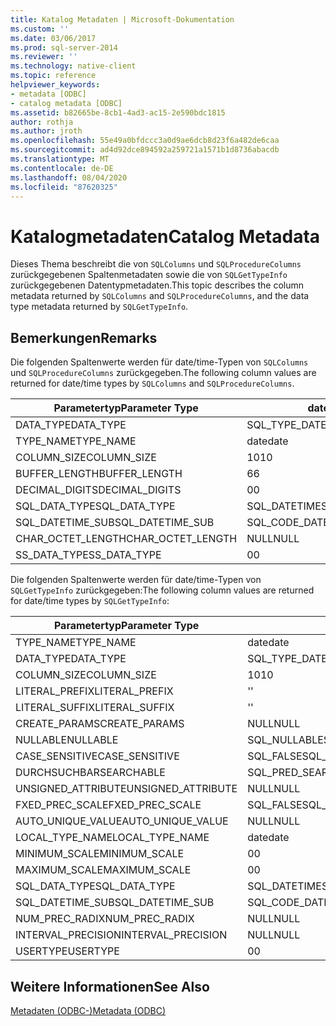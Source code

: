 ```yaml
---
title: Katalog Metadaten | Microsoft-Dokumentation
ms.custom: ''
ms.date: 03/06/2017
ms.prod: sql-server-2014
ms.reviewer: ''
ms.technology: native-client
ms.topic: reference
helpviewer_keywords:
- metadata [ODBC]
- catalog metadata [ODBC]
ms.assetid: b82665be-8cb1-4ad3-ac15-2e590bdc1815
author: rothja
ms.author: jroth
ms.openlocfilehash: 55e49a0bfdccc3a0d9ae6dcb8d23f6a482de6caa
ms.sourcegitcommit: ad4d92dce894592a259721a1571b1d8736abacdb
ms.translationtype: MT
ms.contentlocale: de-DE
ms.lasthandoff: 08/04/2020
ms.locfileid: "87620325"
---
```

# <a name="catalog-metadata"></a><span data-ttu-id="9da46-102">Katalogmetadaten</span><span class="sxs-lookup"><span data-stu-id="9da46-102">Catalog Metadata</span></span>
  <span data-ttu-id="9da46-103">Dieses Thema beschreibt die von `SQLColumns` und `SQLProcedureColumns` zurückgegebenen Spaltenmetadaten sowie die von `SQLGetTypeInfo` zurückgegebenen Datentypmetadaten.</span><span class="sxs-lookup"><span data-stu-id="9da46-103">This topic describes the column metadata returned by `SQLColumns` and `SQLProcedureColumns`, and the data type metadata returned by `SQLGetTypeInfo`.</span></span>  
  
## <a name="remarks"></a><span data-ttu-id="9da46-104">Bemerkungen</span><span class="sxs-lookup"><span data-stu-id="9da46-104">Remarks</span></span>  
 <span data-ttu-id="9da46-105">Die folgenden Spaltenwerte werden für date/time-Typen von `SQLColumns` und `SQLProcedureColumns` zurückgegeben.</span><span class="sxs-lookup"><span data-stu-id="9da46-105">The following column values are returned for date/time types by `SQLColumns` and `SQLProcedureColumns`.</span></span>  
  
|<span data-ttu-id="9da46-106">Parametertyp</span><span class="sxs-lookup"><span data-stu-id="9da46-106">Parameter Type</span></span>|<span data-ttu-id="9da46-107">date</span><span class="sxs-lookup"><span data-stu-id="9da46-107">date</span></span>|<span data-ttu-id="9da46-108">time</span><span class="sxs-lookup"><span data-stu-id="9da46-108">time</span></span>|<span data-ttu-id="9da46-109">smalldatetime</span><span class="sxs-lookup"><span data-stu-id="9da46-109">smalldatetime</span></span>|<span data-ttu-id="9da46-110">datetime</span><span class="sxs-lookup"><span data-stu-id="9da46-110">datetime</span></span>|<span data-ttu-id="9da46-111">datetime2</span><span class="sxs-lookup"><span data-stu-id="9da46-111">datetime2</span></span>|<span data-ttu-id="9da46-112">datetimeoffset</span><span class="sxs-lookup"><span data-stu-id="9da46-112">datetimeoffset</span></span>|  
|--------------------|----------|----------|-------------------|--------------|---------------|--------------------|  
|<span data-ttu-id="9da46-113">DATA_TYPE</span><span class="sxs-lookup"><span data-stu-id="9da46-113">DATA_TYPE</span></span>|<span data-ttu-id="9da46-114">SQL_TYPE_DATE</span><span class="sxs-lookup"><span data-stu-id="9da46-114">SQL_TYPE_DATE</span></span>|<span data-ttu-id="9da46-115">SQL_SS_TIME2</span><span class="sxs-lookup"><span data-stu-id="9da46-115">SQL_SS_TIME2</span></span>|<span data-ttu-id="9da46-116">SQL_TYPE_TIMESTAMP</span><span class="sxs-lookup"><span data-stu-id="9da46-116">SQL_TYPE_TIMESTAMP</span></span>|<span data-ttu-id="9da46-117">SQL_TYPE_TIMESTAMP</span><span class="sxs-lookup"><span data-stu-id="9da46-117">SQL_TYPE_TIMESTAMP</span></span>|<span data-ttu-id="9da46-118">SQL_TYPE_TIMESTAMP</span><span class="sxs-lookup"><span data-stu-id="9da46-118">SQL_TYPE_TIMESTAMP</span></span>|<span data-ttu-id="9da46-119">SQL_SS_TIMESTAMPOFFSET</span><span class="sxs-lookup"><span data-stu-id="9da46-119">SQL_SS_TIMESTAMPOFFSET</span></span>|  
|<span data-ttu-id="9da46-120">TYPE_NAME</span><span class="sxs-lookup"><span data-stu-id="9da46-120">TYPE_NAME</span></span>|<span data-ttu-id="9da46-121">date</span><span class="sxs-lookup"><span data-stu-id="9da46-121">date</span></span>|<span data-ttu-id="9da46-122">time</span><span class="sxs-lookup"><span data-stu-id="9da46-122">time</span></span>|<span data-ttu-id="9da46-123">smalldatetime</span><span class="sxs-lookup"><span data-stu-id="9da46-123">smalldatetime</span></span>|<span data-ttu-id="9da46-124">datetime</span><span class="sxs-lookup"><span data-stu-id="9da46-124">datetime</span></span>|<span data-ttu-id="9da46-125">datetime2</span><span class="sxs-lookup"><span data-stu-id="9da46-125">datetime2</span></span>|<span data-ttu-id="9da46-126">datetimeoffset</span><span class="sxs-lookup"><span data-stu-id="9da46-126">datetimeoffset</span></span>|  
|<span data-ttu-id="9da46-127">COLUMN_SIZE</span><span class="sxs-lookup"><span data-stu-id="9da46-127">COLUMN_SIZE</span></span>|<span data-ttu-id="9da46-128">10</span><span class="sxs-lookup"><span data-stu-id="9da46-128">10</span></span>|<span data-ttu-id="9da46-129">8, 10.. 16</span><span class="sxs-lookup"><span data-stu-id="9da46-129">8,10..16</span></span>|<span data-ttu-id="9da46-130">16</span><span class="sxs-lookup"><span data-stu-id="9da46-130">16</span></span>|<span data-ttu-id="9da46-131">23</span><span class="sxs-lookup"><span data-stu-id="9da46-131">23</span></span>|<span data-ttu-id="9da46-132">19, 21..27</span><span class="sxs-lookup"><span data-stu-id="9da46-132">19, 21..27</span></span>|<span data-ttu-id="9da46-133">26, 28..34</span><span class="sxs-lookup"><span data-stu-id="9da46-133">26, 28..34</span></span>|  
|<span data-ttu-id="9da46-134">BUFFER_LENGTH</span><span class="sxs-lookup"><span data-stu-id="9da46-134">BUFFER_LENGTH</span></span>|<span data-ttu-id="9da46-135">6</span><span class="sxs-lookup"><span data-stu-id="9da46-135">6</span></span>|<span data-ttu-id="9da46-136">10</span><span class="sxs-lookup"><span data-stu-id="9da46-136">10</span></span>|<span data-ttu-id="9da46-137">16</span><span class="sxs-lookup"><span data-stu-id="9da46-137">16</span></span>|<span data-ttu-id="9da46-138">16</span><span class="sxs-lookup"><span data-stu-id="9da46-138">16</span></span>|<span data-ttu-id="9da46-139">16</span><span class="sxs-lookup"><span data-stu-id="9da46-139">16</span></span>|<span data-ttu-id="9da46-140">20</span><span class="sxs-lookup"><span data-stu-id="9da46-140">20</span></span>|  
|<span data-ttu-id="9da46-141">DECIMAL_DIGITS</span><span class="sxs-lookup"><span data-stu-id="9da46-141">DECIMAL_DIGITS</span></span>|<span data-ttu-id="9da46-142">0</span><span class="sxs-lookup"><span data-stu-id="9da46-142">0</span></span>|<span data-ttu-id="9da46-143">0..7</span><span class="sxs-lookup"><span data-stu-id="9da46-143">0..7</span></span>|<span data-ttu-id="9da46-144">0</span><span class="sxs-lookup"><span data-stu-id="9da46-144">0</span></span>|<span data-ttu-id="9da46-145">3</span><span class="sxs-lookup"><span data-stu-id="9da46-145">3</span></span>|<span data-ttu-id="9da46-146">1.. 7</span><span class="sxs-lookup"><span data-stu-id="9da46-146">1..7</span></span>|<span data-ttu-id="9da46-147">1.. 7</span><span class="sxs-lookup"><span data-stu-id="9da46-147">1..7</span></span>|  
|<span data-ttu-id="9da46-148">SQL_DATA_TYPE</span><span class="sxs-lookup"><span data-stu-id="9da46-148">SQL_DATA_TYPE</span></span>|<span data-ttu-id="9da46-149">SQL_DATETIME</span><span class="sxs-lookup"><span data-stu-id="9da46-149">SQL_DATETIME</span></span>|<span data-ttu-id="9da46-150">SQL_SS_TYPE_TIME2</span><span class="sxs-lookup"><span data-stu-id="9da46-150">SQL_SS_TYPE_TIME2</span></span>|<span data-ttu-id="9da46-151">SQL_DATETIME</span><span class="sxs-lookup"><span data-stu-id="9da46-151">SQL_DATETIME</span></span>|<span data-ttu-id="9da46-152">SQL_DATETIME</span><span class="sxs-lookup"><span data-stu-id="9da46-152">SQL_DATETIME</span></span>|<span data-ttu-id="9da46-153">SQL_DATETIME</span><span class="sxs-lookup"><span data-stu-id="9da46-153">SQL_DATETIME</span></span>|<span data-ttu-id="9da46-154">SQL_SS_TYPE_TIMESTAMPOFFSET</span><span class="sxs-lookup"><span data-stu-id="9da46-154">SQL_SS_TYPE_TIMESTAMPOFFSET</span></span>|  
|<span data-ttu-id="9da46-155">SQL_DATETIME_SUB</span><span class="sxs-lookup"><span data-stu-id="9da46-155">SQL_DATETIME_SUB</span></span>|<span data-ttu-id="9da46-156">SQL_CODE_DATE</span><span class="sxs-lookup"><span data-stu-id="9da46-156">SQL_CODE_DATE</span></span>|<span data-ttu-id="9da46-157">NULL</span><span class="sxs-lookup"><span data-stu-id="9da46-157">NULL</span></span>|<span data-ttu-id="9da46-158">SQL_CODE_TIMESTAMP</span><span class="sxs-lookup"><span data-stu-id="9da46-158">SQL_CODE_TIMESTAMP</span></span>|<span data-ttu-id="9da46-159">SQL_CODE_TIMESTAMP</span><span class="sxs-lookup"><span data-stu-id="9da46-159">SQL_CODE_TIMESTAMP</span></span>|<span data-ttu-id="9da46-160">SQL_CODE_TIMESTAMP</span><span class="sxs-lookup"><span data-stu-id="9da46-160">SQL_CODE_TIMESTAMP</span></span>|<span data-ttu-id="9da46-161">NULL</span><span class="sxs-lookup"><span data-stu-id="9da46-161">NULL</span></span>|  
|<span data-ttu-id="9da46-162">CHAR_OCTET_LENGTH</span><span class="sxs-lookup"><span data-stu-id="9da46-162">CHAR_OCTET_LENGTH</span></span>|<span data-ttu-id="9da46-163">NULL</span><span class="sxs-lookup"><span data-stu-id="9da46-163">NULL</span></span>|<span data-ttu-id="9da46-164">NULL</span><span class="sxs-lookup"><span data-stu-id="9da46-164">NULL</span></span>|<span data-ttu-id="9da46-165">NULL</span><span class="sxs-lookup"><span data-stu-id="9da46-165">NULL</span></span>|<span data-ttu-id="9da46-166">NULL</span><span class="sxs-lookup"><span data-stu-id="9da46-166">NULL</span></span>|<span data-ttu-id="9da46-167">NULL</span><span class="sxs-lookup"><span data-stu-id="9da46-167">NULL</span></span>|<span data-ttu-id="9da46-168">NULL</span><span class="sxs-lookup"><span data-stu-id="9da46-168">NULL</span></span>|  
|<span data-ttu-id="9da46-169">SS_DATA_TYPE</span><span class="sxs-lookup"><span data-stu-id="9da46-169">SS_DATA_TYPE</span></span>|<span data-ttu-id="9da46-170">0</span><span class="sxs-lookup"><span data-stu-id="9da46-170">0</span></span>|<span data-ttu-id="9da46-171">0</span><span class="sxs-lookup"><span data-stu-id="9da46-171">0</span></span>|<span data-ttu-id="9da46-172">111</span><span class="sxs-lookup"><span data-stu-id="9da46-172">111</span></span>|<span data-ttu-id="9da46-173">111</span><span class="sxs-lookup"><span data-stu-id="9da46-173">111</span></span>|<span data-ttu-id="9da46-174">0</span><span class="sxs-lookup"><span data-stu-id="9da46-174">0</span></span>|<span data-ttu-id="9da46-175">0</span><span class="sxs-lookup"><span data-stu-id="9da46-175">0</span></span>|  
  
 <span data-ttu-id="9da46-176">Die folgenden Spaltenwerte werden für date/time-Typen von `SQLGetTypeInfo` zurückgegeben:</span><span class="sxs-lookup"><span data-stu-id="9da46-176">The following column values are returned for date/time types by `SQLGetTypeInfo`:</span></span>  
  
|<span data-ttu-id="9da46-177">Parametertyp</span><span class="sxs-lookup"><span data-stu-id="9da46-177">Parameter Type</span></span>|<span data-ttu-id="9da46-178">date</span><span class="sxs-lookup"><span data-stu-id="9da46-178">date</span></span>|<span data-ttu-id="9da46-179">time</span><span class="sxs-lookup"><span data-stu-id="9da46-179">time</span></span>|<span data-ttu-id="9da46-180">smalldatetime</span><span class="sxs-lookup"><span data-stu-id="9da46-180">smalldatetime</span></span>|<span data-ttu-id="9da46-181">datetime</span><span class="sxs-lookup"><span data-stu-id="9da46-181">datetime</span></span>|<span data-ttu-id="9da46-182">datetime2</span><span class="sxs-lookup"><span data-stu-id="9da46-182">datetime2</span></span>|<span data-ttu-id="9da46-183">datetimeoffset</span><span class="sxs-lookup"><span data-stu-id="9da46-183">datetimeoffset</span></span>|  
|--------------------|----------|----------|-------------------|--------------|---------------|--------------------|  
|<span data-ttu-id="9da46-184">TYPE_NAME</span><span class="sxs-lookup"><span data-stu-id="9da46-184">TYPE_NAME</span></span>|<span data-ttu-id="9da46-185">date</span><span class="sxs-lookup"><span data-stu-id="9da46-185">date</span></span>|<span data-ttu-id="9da46-186">time</span><span class="sxs-lookup"><span data-stu-id="9da46-186">time</span></span>|<span data-ttu-id="9da46-187">smalldatetime</span><span class="sxs-lookup"><span data-stu-id="9da46-187">smalldatetime</span></span>|<span data-ttu-id="9da46-188">datetime</span><span class="sxs-lookup"><span data-stu-id="9da46-188">datetime</span></span>|<span data-ttu-id="9da46-189">datetime2</span><span class="sxs-lookup"><span data-stu-id="9da46-189">datetime2</span></span>|<span data-ttu-id="9da46-190">datetimeoffset</span><span class="sxs-lookup"><span data-stu-id="9da46-190">datetimeoffset</span></span>|  
|<span data-ttu-id="9da46-191">DATA_TYPE</span><span class="sxs-lookup"><span data-stu-id="9da46-191">DATA_TYPE</span></span>|<span data-ttu-id="9da46-192">SQL_TYPE_DATE</span><span class="sxs-lookup"><span data-stu-id="9da46-192">SQL_TYPE_DATE</span></span>|<span data-ttu-id="9da46-193">SQL_SS_TIME2</span><span class="sxs-lookup"><span data-stu-id="9da46-193">SQL_SS_TIME2</span></span>|<span data-ttu-id="9da46-194">SQL_TYPE_TIMESTAMP</span><span class="sxs-lookup"><span data-stu-id="9da46-194">SQL_TYPE_TIMESTAMP</span></span>|<span data-ttu-id="9da46-195">SQL_TYPE_TIMESTAMP</span><span class="sxs-lookup"><span data-stu-id="9da46-195">SQL_TYPE_TIMESTAMP</span></span>|<span data-ttu-id="9da46-196">SQL_TYPE_TIMESTAMP</span><span class="sxs-lookup"><span data-stu-id="9da46-196">SQL_TYPE_TIMESTAMP</span></span>|<span data-ttu-id="9da46-197">SQL_SS_TIMESTAMPOFFSET</span><span class="sxs-lookup"><span data-stu-id="9da46-197">SQL_SS_TIMESTAMPOFFSET</span></span>|  
|<span data-ttu-id="9da46-198">COLUMN_SIZE</span><span class="sxs-lookup"><span data-stu-id="9da46-198">COLUMN_SIZE</span></span>|<span data-ttu-id="9da46-199">10</span><span class="sxs-lookup"><span data-stu-id="9da46-199">10</span></span>|<span data-ttu-id="9da46-200">16</span><span class="sxs-lookup"><span data-stu-id="9da46-200">16</span></span>|<span data-ttu-id="9da46-201">16</span><span class="sxs-lookup"><span data-stu-id="9da46-201">16</span></span>|<span data-ttu-id="9da46-202">23</span><span class="sxs-lookup"><span data-stu-id="9da46-202">23</span></span>|<span data-ttu-id="9da46-203">27</span><span class="sxs-lookup"><span data-stu-id="9da46-203">27</span></span>|<span data-ttu-id="9da46-204">34</span><span class="sxs-lookup"><span data-stu-id="9da46-204">34</span></span>|  
|<span data-ttu-id="9da46-205">LITERAL_PREFIX</span><span class="sxs-lookup"><span data-stu-id="9da46-205">LITERAL_PREFIX</span></span>|<span data-ttu-id="9da46-206">'</span><span class="sxs-lookup"><span data-stu-id="9da46-206">'</span></span>|<span data-ttu-id="9da46-207">'</span><span class="sxs-lookup"><span data-stu-id="9da46-207">'</span></span>|<span data-ttu-id="9da46-208">'</span><span class="sxs-lookup"><span data-stu-id="9da46-208">'</span></span>|<span data-ttu-id="9da46-209">'</span><span class="sxs-lookup"><span data-stu-id="9da46-209">'</span></span>|<span data-ttu-id="9da46-210">'</span><span class="sxs-lookup"><span data-stu-id="9da46-210">'</span></span>|<span data-ttu-id="9da46-211">'</span><span class="sxs-lookup"><span data-stu-id="9da46-211">'</span></span>|  
|<span data-ttu-id="9da46-212">LITERAL_SUFFIX</span><span class="sxs-lookup"><span data-stu-id="9da46-212">LITERAL_SUFFIX</span></span>|<span data-ttu-id="9da46-213">'</span><span class="sxs-lookup"><span data-stu-id="9da46-213">'</span></span>|<span data-ttu-id="9da46-214">'</span><span class="sxs-lookup"><span data-stu-id="9da46-214">'</span></span>|<span data-ttu-id="9da46-215">'</span><span class="sxs-lookup"><span data-stu-id="9da46-215">'</span></span>|<span data-ttu-id="9da46-216">'</span><span class="sxs-lookup"><span data-stu-id="9da46-216">'</span></span>|<span data-ttu-id="9da46-217">'</span><span class="sxs-lookup"><span data-stu-id="9da46-217">'</span></span>|<span data-ttu-id="9da46-218">'</span><span class="sxs-lookup"><span data-stu-id="9da46-218">'</span></span>|  
|<span data-ttu-id="9da46-219">CREATE_PARAMS</span><span class="sxs-lookup"><span data-stu-id="9da46-219">CREATE_PARAMS</span></span>|<span data-ttu-id="9da46-220">NULL</span><span class="sxs-lookup"><span data-stu-id="9da46-220">NULL</span></span>|<span data-ttu-id="9da46-221">Skalierung</span><span class="sxs-lookup"><span data-stu-id="9da46-221">scale</span></span>|<span data-ttu-id="9da46-222">NULL</span><span class="sxs-lookup"><span data-stu-id="9da46-222">NULL</span></span>|<span data-ttu-id="9da46-223">NULL</span><span class="sxs-lookup"><span data-stu-id="9da46-223">NULL</span></span>|<span data-ttu-id="9da46-224">Skalierung</span><span class="sxs-lookup"><span data-stu-id="9da46-224">scale</span></span>|<span data-ttu-id="9da46-225">Skalierung</span><span class="sxs-lookup"><span data-stu-id="9da46-225">scale</span></span>|  
|<span data-ttu-id="9da46-226">NULLABLE</span><span class="sxs-lookup"><span data-stu-id="9da46-226">NULLABLE</span></span>|<span data-ttu-id="9da46-227">SQL_NULLABLE</span><span class="sxs-lookup"><span data-stu-id="9da46-227">SQL_NULLABLE</span></span>|<span data-ttu-id="9da46-228">SQL_NULLABLE</span><span class="sxs-lookup"><span data-stu-id="9da46-228">SQL_NULLABLE</span></span>|<span data-ttu-id="9da46-229">SQL_NULLABLE</span><span class="sxs-lookup"><span data-stu-id="9da46-229">SQL_NULLABLE</span></span>|<span data-ttu-id="9da46-230">SQL_NULLABLE</span><span class="sxs-lookup"><span data-stu-id="9da46-230">SQL_NULLABLE</span></span>|<span data-ttu-id="9da46-231">SQL_NULLABLE</span><span class="sxs-lookup"><span data-stu-id="9da46-231">SQL_NULLABLE</span></span>|<span data-ttu-id="9da46-232">SQL_NULLABLE</span><span class="sxs-lookup"><span data-stu-id="9da46-232">SQL_NULLABLE</span></span>|  
|<span data-ttu-id="9da46-233">CASE_SENSITIVE</span><span class="sxs-lookup"><span data-stu-id="9da46-233">CASE_SENSITIVE</span></span>|<span data-ttu-id="9da46-234">SQL_FALSE</span><span class="sxs-lookup"><span data-stu-id="9da46-234">SQL_FALSE</span></span>|<span data-ttu-id="9da46-235">SQL_FALSE</span><span class="sxs-lookup"><span data-stu-id="9da46-235">SQL_FALSE</span></span>|<span data-ttu-id="9da46-236">SQL_FALSE</span><span class="sxs-lookup"><span data-stu-id="9da46-236">SQL_FALSE</span></span>|<span data-ttu-id="9da46-237">SQL_FALSE</span><span class="sxs-lookup"><span data-stu-id="9da46-237">SQL_FALSE</span></span>|<span data-ttu-id="9da46-238">SQL_FALSE</span><span class="sxs-lookup"><span data-stu-id="9da46-238">SQL_FALSE</span></span>|<span data-ttu-id="9da46-239">SQL_FALSE</span><span class="sxs-lookup"><span data-stu-id="9da46-239">SQL_FALSE</span></span>|  
|<span data-ttu-id="9da46-240">DURCHSUCHBAR</span><span class="sxs-lookup"><span data-stu-id="9da46-240">SEARCHABLE</span></span>|<span data-ttu-id="9da46-241">SQL_PRED_SEARCHABLE</span><span class="sxs-lookup"><span data-stu-id="9da46-241">SQL_PRED_SEARCHABLE</span></span>|<span data-ttu-id="9da46-242">SQL_PRED_SEARCHABLE</span><span class="sxs-lookup"><span data-stu-id="9da46-242">SQL_PRED_SEARCHABLE</span></span>|<span data-ttu-id="9da46-243">SQL_PRED_SEARCHABLE</span><span class="sxs-lookup"><span data-stu-id="9da46-243">SQL_PRED_SEARCHABLE</span></span>|<span data-ttu-id="9da46-244">SQL_PRED_SEARCHABLE</span><span class="sxs-lookup"><span data-stu-id="9da46-244">SQL_PRED_SEARCHABLE</span></span>|<span data-ttu-id="9da46-245">SQL_PRED_SEARCHABLE</span><span class="sxs-lookup"><span data-stu-id="9da46-245">SQL_PRED_SEARCHABLE</span></span>|<span data-ttu-id="9da46-246">SQL_PRED_SEARCHABLE</span><span class="sxs-lookup"><span data-stu-id="9da46-246">SQL_PRED_SEARCHABLE</span></span>|  
|<span data-ttu-id="9da46-247">UNSIGNED_ATTRIBUTE</span><span class="sxs-lookup"><span data-stu-id="9da46-247">UNSIGNED_ATTRIBUTE</span></span>|<span data-ttu-id="9da46-248">NULL</span><span class="sxs-lookup"><span data-stu-id="9da46-248">NULL</span></span>|<span data-ttu-id="9da46-249">NULL</span><span class="sxs-lookup"><span data-stu-id="9da46-249">NULL</span></span>|<span data-ttu-id="9da46-250">NULL</span><span class="sxs-lookup"><span data-stu-id="9da46-250">NULL</span></span>|<span data-ttu-id="9da46-251">NULL</span><span class="sxs-lookup"><span data-stu-id="9da46-251">NULL</span></span>|<span data-ttu-id="9da46-252">NULL</span><span class="sxs-lookup"><span data-stu-id="9da46-252">NULL</span></span>|<span data-ttu-id="9da46-253">NULL</span><span class="sxs-lookup"><span data-stu-id="9da46-253">NULL</span></span>|  
|<span data-ttu-id="9da46-254">FXED_PREC_SCALE</span><span class="sxs-lookup"><span data-stu-id="9da46-254">FXED_PREC_SCALE</span></span>|<span data-ttu-id="9da46-255">SQL_FALSE</span><span class="sxs-lookup"><span data-stu-id="9da46-255">SQL_FALSE</span></span>|<span data-ttu-id="9da46-256">SQL_FALSE</span><span class="sxs-lookup"><span data-stu-id="9da46-256">SQL_FALSE</span></span>|<span data-ttu-id="9da46-257">SQL_FALSE</span><span class="sxs-lookup"><span data-stu-id="9da46-257">SQL_FALSE</span></span>|<span data-ttu-id="9da46-258">SQL_FALSE</span><span class="sxs-lookup"><span data-stu-id="9da46-258">SQL_FALSE</span></span>|<span data-ttu-id="9da46-259">SQL_FALSE</span><span class="sxs-lookup"><span data-stu-id="9da46-259">SQL_FALSE</span></span>|<span data-ttu-id="9da46-260">SQL_FALSE</span><span class="sxs-lookup"><span data-stu-id="9da46-260">SQL_FALSE</span></span>|  
|<span data-ttu-id="9da46-261">AUTO_UNIQUE_VALUE</span><span class="sxs-lookup"><span data-stu-id="9da46-261">AUTO_UNIQUE_VALUE</span></span>|<span data-ttu-id="9da46-262">NULL</span><span class="sxs-lookup"><span data-stu-id="9da46-262">NULL</span></span>|<span data-ttu-id="9da46-263">NULL</span><span class="sxs-lookup"><span data-stu-id="9da46-263">NULL</span></span>|<span data-ttu-id="9da46-264">NULL</span><span class="sxs-lookup"><span data-stu-id="9da46-264">NULL</span></span>|<span data-ttu-id="9da46-265">NULL</span><span class="sxs-lookup"><span data-stu-id="9da46-265">NULL</span></span>|<span data-ttu-id="9da46-266">NULL</span><span class="sxs-lookup"><span data-stu-id="9da46-266">NULL</span></span>|<span data-ttu-id="9da46-267">NULL</span><span class="sxs-lookup"><span data-stu-id="9da46-267">NULL</span></span>|  
|<span data-ttu-id="9da46-268">LOCAL_TYPE_NAME</span><span class="sxs-lookup"><span data-stu-id="9da46-268">LOCAL_TYPE_NAME</span></span>|<span data-ttu-id="9da46-269">date</span><span class="sxs-lookup"><span data-stu-id="9da46-269">date</span></span>|<span data-ttu-id="9da46-270">time</span><span class="sxs-lookup"><span data-stu-id="9da46-270">time</span></span>|<span data-ttu-id="9da46-271">smalldatetime</span><span class="sxs-lookup"><span data-stu-id="9da46-271">smalldatetime</span></span>|<span data-ttu-id="9da46-272">datetime</span><span class="sxs-lookup"><span data-stu-id="9da46-272">datetime</span></span>|<span data-ttu-id="9da46-273">datetime2</span><span class="sxs-lookup"><span data-stu-id="9da46-273">datetime2</span></span>|<span data-ttu-id="9da46-274">datetimeoffset</span><span class="sxs-lookup"><span data-stu-id="9da46-274">datetimeoffset</span></span>|  
|<span data-ttu-id="9da46-275">MINIMUM_SCALE</span><span class="sxs-lookup"><span data-stu-id="9da46-275">MINIMUM_SCALE</span></span>|<span data-ttu-id="9da46-276">0</span><span class="sxs-lookup"><span data-stu-id="9da46-276">0</span></span>|<span data-ttu-id="9da46-277">0</span><span class="sxs-lookup"><span data-stu-id="9da46-277">0</span></span>|<span data-ttu-id="9da46-278">0</span><span class="sxs-lookup"><span data-stu-id="9da46-278">0</span></span>|<span data-ttu-id="9da46-279">3</span><span class="sxs-lookup"><span data-stu-id="9da46-279">3</span></span>|<span data-ttu-id="9da46-280">0</span><span class="sxs-lookup"><span data-stu-id="9da46-280">0</span></span>|<span data-ttu-id="9da46-281">0</span><span class="sxs-lookup"><span data-stu-id="9da46-281">0</span></span>|  
|<span data-ttu-id="9da46-282">MAXIMUM_SCALE</span><span class="sxs-lookup"><span data-stu-id="9da46-282">MAXIMUM_SCALE</span></span>|<span data-ttu-id="9da46-283">0</span><span class="sxs-lookup"><span data-stu-id="9da46-283">0</span></span>|<span data-ttu-id="9da46-284">7</span><span class="sxs-lookup"><span data-stu-id="9da46-284">7</span></span>|<span data-ttu-id="9da46-285">0</span><span class="sxs-lookup"><span data-stu-id="9da46-285">0</span></span>|<span data-ttu-id="9da46-286">3</span><span class="sxs-lookup"><span data-stu-id="9da46-286">3</span></span>|<span data-ttu-id="9da46-287">7</span><span class="sxs-lookup"><span data-stu-id="9da46-287">7</span></span>|<span data-ttu-id="9da46-288">7</span><span class="sxs-lookup"><span data-stu-id="9da46-288">7</span></span>|  
|<span data-ttu-id="9da46-289">SQL_DATA_TYPE</span><span class="sxs-lookup"><span data-stu-id="9da46-289">SQL_DATA_TYPE</span></span>|<span data-ttu-id="9da46-290">SQL_DATETIME</span><span class="sxs-lookup"><span data-stu-id="9da46-290">SQL_DATETIME</span></span>|<span data-ttu-id="9da46-291">SQL_SS_TIME2</span><span class="sxs-lookup"><span data-stu-id="9da46-291">SQL_SS_TIME2</span></span>|<span data-ttu-id="9da46-292">SQL_DATETIME</span><span class="sxs-lookup"><span data-stu-id="9da46-292">SQL_DATETIME</span></span>|<span data-ttu-id="9da46-293">SQL_DATETIME</span><span class="sxs-lookup"><span data-stu-id="9da46-293">SQL_DATETIME</span></span>|<span data-ttu-id="9da46-294">SQL_DATETIME</span><span class="sxs-lookup"><span data-stu-id="9da46-294">SQL_DATETIME</span></span>|<span data-ttu-id="9da46-295">SQL_SS_TYPE_TIMESTAMPOFFSET</span><span class="sxs-lookup"><span data-stu-id="9da46-295">SQL_SS_TYPE_TIMESTAMPOFFSET</span></span>|  
|<span data-ttu-id="9da46-296">SQL_DATETIME_SUB</span><span class="sxs-lookup"><span data-stu-id="9da46-296">SQL_DATETIME_SUB</span></span>|<span data-ttu-id="9da46-297">SQL_CODE_DATE</span><span class="sxs-lookup"><span data-stu-id="9da46-297">SQL_CODE_DATE</span></span>|<span data-ttu-id="9da46-298">NULL</span><span class="sxs-lookup"><span data-stu-id="9da46-298">NULL</span></span>|<span data-ttu-id="9da46-299">SQL_CODE_TIMESTAMP</span><span class="sxs-lookup"><span data-stu-id="9da46-299">SQL_CODE_TIMESTAMP</span></span>|<span data-ttu-id="9da46-300">SQL_CODE_TIMESTAMP</span><span class="sxs-lookup"><span data-stu-id="9da46-300">SQL_CODE_TIMESTAMP</span></span>|<span data-ttu-id="9da46-301">SQL_CODE_TIMESTAMP</span><span class="sxs-lookup"><span data-stu-id="9da46-301">SQL_CODE_TIMESTAMP</span></span>|<span data-ttu-id="9da46-302">NULL</span><span class="sxs-lookup"><span data-stu-id="9da46-302">NULL</span></span>|  
|<span data-ttu-id="9da46-303">NUM_PREC_RADIX</span><span class="sxs-lookup"><span data-stu-id="9da46-303">NUM_PREC_RADIX</span></span>|<span data-ttu-id="9da46-304">NULL</span><span class="sxs-lookup"><span data-stu-id="9da46-304">NULL</span></span>|<span data-ttu-id="9da46-305">NULL</span><span class="sxs-lookup"><span data-stu-id="9da46-305">NULL</span></span>|<span data-ttu-id="9da46-306">NULL</span><span class="sxs-lookup"><span data-stu-id="9da46-306">NULL</span></span>|<span data-ttu-id="9da46-307">NULL</span><span class="sxs-lookup"><span data-stu-id="9da46-307">NULL</span></span>|<span data-ttu-id="9da46-308">NULL</span><span class="sxs-lookup"><span data-stu-id="9da46-308">NULL</span></span>|<span data-ttu-id="9da46-309">NULL</span><span class="sxs-lookup"><span data-stu-id="9da46-309">NULL</span></span>|  
|<span data-ttu-id="9da46-310">INTERVAL_PRECISION</span><span class="sxs-lookup"><span data-stu-id="9da46-310">INTERVAL_PRECISION</span></span>|<span data-ttu-id="9da46-311">NULL</span><span class="sxs-lookup"><span data-stu-id="9da46-311">NULL</span></span>|<span data-ttu-id="9da46-312">NULL</span><span class="sxs-lookup"><span data-stu-id="9da46-312">NULL</span></span>|<span data-ttu-id="9da46-313">NULL</span><span class="sxs-lookup"><span data-stu-id="9da46-313">NULL</span></span>|<span data-ttu-id="9da46-314">NULL</span><span class="sxs-lookup"><span data-stu-id="9da46-314">NULL</span></span>|<span data-ttu-id="9da46-315">NULL</span><span class="sxs-lookup"><span data-stu-id="9da46-315">NULL</span></span>|<span data-ttu-id="9da46-316">NULL</span><span class="sxs-lookup"><span data-stu-id="9da46-316">NULL</span></span>|  
|<span data-ttu-id="9da46-317">USERTYPE</span><span class="sxs-lookup"><span data-stu-id="9da46-317">USERTYPE</span></span>|<span data-ttu-id="9da46-318">0</span><span class="sxs-lookup"><span data-stu-id="9da46-318">0</span></span>|<span data-ttu-id="9da46-319">0</span><span class="sxs-lookup"><span data-stu-id="9da46-319">0</span></span>|<span data-ttu-id="9da46-320">12</span><span class="sxs-lookup"><span data-stu-id="9da46-320">12</span></span>|<span data-ttu-id="9da46-321">22</span><span class="sxs-lookup"><span data-stu-id="9da46-321">22</span></span>|<span data-ttu-id="9da46-322">0</span><span class="sxs-lookup"><span data-stu-id="9da46-322">0</span></span>|<span data-ttu-id="9da46-323">0</span><span class="sxs-lookup"><span data-stu-id="9da46-323">0</span></span>|  
  
## <a name="see-also"></a><span data-ttu-id="9da46-324">Weitere Informationen</span><span class="sxs-lookup"><span data-stu-id="9da46-324">See Also</span></span>  
 [<span data-ttu-id="9da46-325">Metadaten &#40;ODBC-&#41;</span><span class="sxs-lookup"><span data-stu-id="9da46-325">Metadata &#40;ODBC&#41;</span></span>](../../database-engine/dev-guide/metadata-odbc.md)  
  
  
